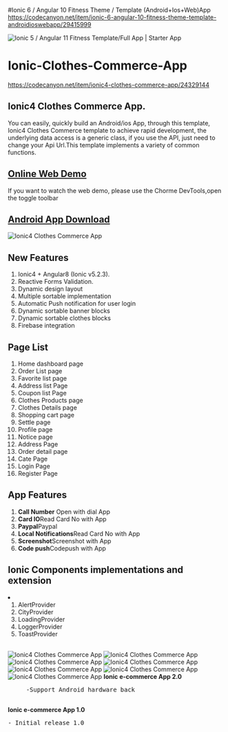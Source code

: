 #Ionic 6 / Angular 10 Fitness Theme / Template (Android+Ios+Web)App
<a target="_blank" rel="noopener noreferrer" href="https://codecanyon.net/item/ionic-6-angular-10-fitness-theme-template-androidioswebapp/29415999">
https://codecanyon.net/item/ionic-6-angular-10-fitness-theme-template-androidioswebapp/29415999</a>
<p></p>
<img alt="Ionic 5 / Angular 11 Fitness  Template/Full App | Starter App"
     src="https://i.ibb.co/CwjfssJ/01introduce.jpg"/>
     
# Ionic-Clothes-Commerce-App
<a target="_blank" rel="noopener noreferrer" href="https://codecanyon.net/item/ionic4-clothes-commerce-app/24329144">
 https://codecanyon.net/item/ionic4-clothes-commerce-app/24329144</a>

<h2><strong>Ionic4 Clothes Commerce App.</strong></h2>
<p>You can easily, quickly build an Android/ios App, through this template, Ionic4 Clothes Commerce template to achieve
    rapid development, the
    underlying data access is a generic class, if you use the API, just need to change your Api Url.This template
    implements a variety of common functions.</p>
<h2><strong><a href="https://commerce-77600.firebaseapp.com"  target="_blank">Online Web Demo</a></strong></h2>
<p>If you want to watch the web demo, please use the Chorme DevTools,open the toggle toolbar</p>
<h2><strong><a href="https://commerce-77600.firebaseapp.com/assets/img/clothes.apk" target="_blank">Android App Download</a></strong></h2>
<img alt="Ionic4 Clothes Commerce App" src="https://commerce-77600.firebaseapp.com/assets/img/clothes.jpg"/>
<h2><strong>New Features</strong></h2>
<ol>
    <li>Ionic4 + Angular8 (Ionic v5.2.3).</li>
    <li>Reactive Forms Validation.</li>
    <li>Dynamic design layout</li>
    <li>Multiple sortable implementation</li>
    <li>Automatic Push notification for user login</li>
    <li>Dynamic sortable banner blocks</li>
    <li>Dynamic sortable clothes blocks</li>
    <li>Firebase integration</li>
</ol>

<h2><strong>Page List</strong></h2>
<ol>
    <li>Home dashboard page</li>
    <li>Order List page<strong></strong></li>
    <li>Favorite list page</li>
    <li>Address list Page</li>
    <li>Coupon list Page</li>
    <li>Clothes Products page</li>
    <li>Clothes Details page</li>
    <li>Shopping cart page</li>
    <li>Settle page</li>
    <li>Profile page</li>
    <li>Notice page</li>
    <li>Address Page</li>
    <li>Order detail page</li>
    <li>Cate Page</li>
    <li>Login Page</li>
    <li>Register Page</li>
</ol>

<h2><strong>App Features</strong></h2>
<ol>
    <li><strong>Call Number</strong> Open with dial App</li>
    <li><strong>Card IO</strong>Read Card No with App</li>
    <li><strong>Paypal</strong>Paypal</li>
    <li><strong>Local Notifications</strong>Read Card No with App</li>
    <li><strong>Screenshot</strong>Screenshot with App</li>
    <li><strong>Code push</strong>Codepush with App</li>
</ol>
<h2><strong>Ionic Components implementations and extension</strong></h2>
<li>
    <ol>
        <li>AlertProvider</li>
        <li>CityProvider</li>
        <li>LoadingProvider</li>
        <li>LoggerProvider</li>
        <li>ToastProvider</li>
    </ol>
</li>
<br>
<img alt="Ionic4 Clothes Commerce App" src="https://commerce-77600.firebaseapp.com/assets/img/home.gif"/>
<img alt="Ionic4 Clothes Commerce App" src="https://commerce-77600.firebaseapp.com/assets/img/login.gif"/>
<img alt="Ionic4 Clothes Commerce App" src="https://commerce-77600.firebaseapp.com/assets/img/my.gif"/>
<img alt="Ionic4 Clothes Commerce App" src="https://commerce-77600.firebaseapp.com/assets/img/register.gif"/>
<img alt="Ionic4 Clothes Commerce App" src="https://commerce-77600.firebaseapp.com/assets/img/coupon.gif"/>
<img alt="Ionic4 Clothes Commerce App" src="https://commerce-77600.firebaseapp.com/assets/img/gotop.gif"/>
<img alt="Ionic4 Clothes Commerce App" src="https://commerce-77600.firebaseapp.com/assets/img/notice.gif"/>
<strong>Ionic e-commerce App 2.0</strong>
<pre>
     -Support Android hardware back
 </pre>

<strong>Ionic e-commerce App 1.0</strong>
<pre>
- Initial release 1.0
</pre>

